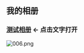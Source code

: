 ## 我的相册

  
### [测试相册](https://eldencheng.github.io/alarms/test/) <- 点击文字打开  
  
![006.png](http://remote.mcgods.top:8999/images//006.png)  
  
